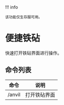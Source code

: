 !!! info

    该功能仅生存服可用。

# 便捷铁砧

快速打开铁砧界面进行操作。

## 命令列表

| 命令     | 说明     |
|--------|--------|
| /anvil | 打开铁砧界面 |
